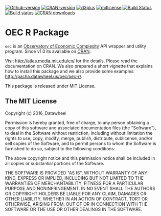 [![Github-version](https://img.shields.io/badge/Github%20version-2.5-green.svg)](https://github.com/observatory-economic-complexity/oec-r)
[![CRAN-version](https://img.shields.io/badge/CRAN%20version-2.4-green.svg)](https://cran.r-project.org/web/packages/oec/)
[![d3plus](https://img.shields.io/badge/D3plus-1.9.8-green.svg)](https://github.com/alexandersimoes/d3plus)
[![mitlicense](https://img.shields.io/badge/License-MIT-green.svg)](https://opensource.org/licenses/MIT)
[![Build Status](https://travis-ci.org/observatory-economic-complexity/oec-r.svg?branch=master)](https://travis-ci.org/observatory-economic-complexity/oec-r)
[![Build status](https://ci.appveyor.com/api/projects/status/5xvlffxy8ro4wc34?svg=true)](https://ci.appveyor.com/project/pachamaltese/oec)
[![CRAN downloads](http://cranlogs.r-pkg.org/badges/oec)](http://cran.rstudio.com/web/packages/oec/index.html)

# OEC R Package

`oec` is an [Observatory of Economic Complexity](http://atlas.media.mit.edu/en/) API wrapper and utility program. Since v1.0 its available on [CRAN](https://cran.r-project.org/web/packages/oec/index.html).

Visit http://atlas.media.mit.edu/en/ for the details. Please read the documentation on CRAN. We also prepared a short vignette that explains how to install this package and we also provide some examples: http://pacha.datawheel.us/oec/oec-r/.

This package is released under MIT License.

## The MIT License

Copyright (c) 2016, Datawheel

Permission is hereby granted, free of charge, to any person obtaining
a copy of this software and associated documentation files (the
"Software"), to deal in the Software without restriction, including
without limitation the rights to use, copy, modify, merge, publish,
distribute, sublicense, and/or sell copies of the Software, and to
permit persons to whom the Software is furnished to do so, subject to
the following conditions:

The above copyright notice and this permission notice shall be
included in all copies or substantial portions of the Software.

THE SOFTWARE IS PROVIDED "AS IS", WITHOUT WARRANTY OF ANY KIND,
EXPRESS OR IMPLIED, INCLUDING BUT NOT LIMITED TO THE WARRANTIES OF
MERCHANTABILITY, FITNESS FOR A PARTICULAR PURPOSE AND
NONINFRINGEMENT. IN NO EVENT SHALL THE AUTHORS OR COPYRIGHT HOLDERS BE
LIABLE FOR ANY CLAIM, DAMAGES OR OTHER LIABILITY, WHETHER IN AN ACTION
OF CONTRACT, TORT OR OTHERWISE, ARISING FROM, OUT OF OR IN CONNECTION
WITH THE SOFTWARE OR THE USE OR OTHER DEALINGS IN THE SOFTWARE.
